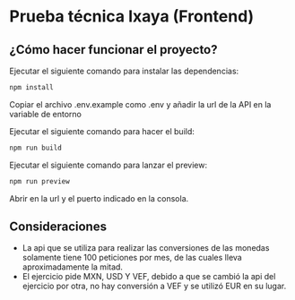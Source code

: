 # Prueba técnica Ixaya (Frontend)
## ¿Cómo hacer funcionar el proyecto?
Ejecutar el siguiente comando para instalar las dependencias:
```sh
npm install
```

Copiar el archivo .env.example como .env y añadir la url de la API en la variable de entorno

Ejecutar el siguiente comando para hacer el build:
```sh
npm run build
```

Ejecutar el siguiente comando para lanzar el preview:
```sh
npm run preview
```
Abrir en la url y el puerto indicado en la consola.

## Consideraciones
- La api que se utiliza para realizar las conversiones de las monedas solamente tiene 100 peticiones por mes, de las cuales lleva aproximadamente la mitad.
- El ejercicio pide MXN, USD Y VEF, debido a que se cambió la api del ejercicio por otra, no hay conversión a VEF y se utilizó EUR en su lugar.
